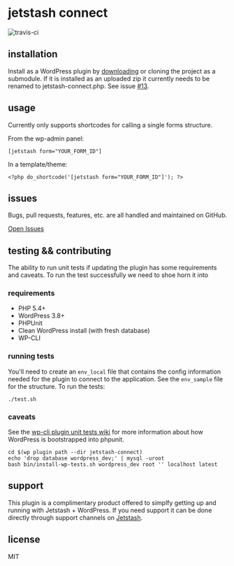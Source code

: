 # jetstash connect

![travis-ci](https://api.travis-ci.org/jetstash/jetstash-connect.svg)  

## installation

Install as a WordPress plugin by [downloading](https://github.com/jetstash/jetstash-connect/archive/master.zip) or cloning the project as a submodule. If it is installed as an uploaded zip it currently needs to be renamed to jetstash-connect.php. See issue [#13](https://github.com/jetstash/jetstash-connect/issues/13).

## usage

Currently only supports shortcodes for calling a single forms structure.

From the wp-admin panel:

```
[jetstash form="YOUR_FORM_ID"]
```

In a template/theme:

```
<?php do_shortcode('[jetstash form="YOUR_FORM_ID"]'); ?>
```

## issues

Bugs, pull requests, features, etc. are all handled and maintained on GitHub.

[Open Issues](https://github.com/jetstash/jetstash-connect/issues)

## testing && contributing

The ability to run unit tests if updating the plugin has some requirements and caveats. To run the test successfully we need to shoe horn it into

### requirements

 - PHP 5.4+  
 - WordPress 3.8+  
 - PHPUnit  
 - Clean WordPress install (with fresh database)  
 - WP-CLI  

### running tests

You'll need to create an `env_local` file that contains the config information needed for the plugin to connect to the application. See the `env_sample` file for the structure. To run the tests:

```
./test.sh
```

### caveats

See the [wp-cli plugin unit tests wiki](https://github.com/wp-cli/wp-cli/wiki/Plugin-Unit-Tests) for more information about how WordPress is bootstrapped into phpunit.

```
cd $(wp plugin path --dir jetstash-connect)
echo 'drop database wordpress_dev;' | mysql -uroot
bash bin/install-wp-tests.sh wordpress_dev root '' localhost latest
```

## support

This plugin is a complimentary product offered to simplfy getting up and running with Jetstash + WordPress. If you need support it can be done directly through support channels on [Jetstash](https://www.jetstash.com).

## license

MIT
